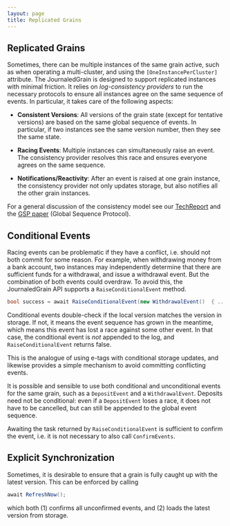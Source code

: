 ```yaml
---
layout: page
title: Replicated Grains
---
```


## Replicated Grains

Sometimes, there can be multiple instances of the same grain active, such as when operating a multi-cluster, and using the `[OneInstancePerCluster]` attribute. The JournaledGrain is designed to support replicated instances with minimal friction. It relies on *log-consistency providers* to run the necessary protocols to ensure all instances agree on the same sequence of events. In particular, it takes care of the following aspects:

* **Consistent Versions**: All versions of the grain state (except for tentative versions) are based on the same global sequence of events. In particular, if two instances see the same version number, then they see the same state.

* **Racing Events**: Multiple instances can simultaneously raise an event. The consistency provider resolves this race and ensures everyone agrees on the same sequence.

* **Notifications/Reactivity**: After an event is raised at one grain instance, the consistency provider not only updates storage, but also notifies all the other grain instances.

For a general discussion of the consistency model see our [TechReport](https://www.microsoft.com/en-us/research/publication/geo-distribution-actor-based-services/) and the [GSP paper](https://www.microsoft.com/en-us/research/publication/global-sequence-protocol-a-robust-abstraction-for-replicated-shared-state-extended-version/) (Global Sequence Protocol).

## Conditional Events

Racing events can be problematic if they have a conflict, i.e. should not both commit for some reason. For example, when withdrawing money from a bank account, two instances may independently determine that there are sufficient funds for a withdrawal, and issue a withdrawal event. But the combination of both events could overdraw. To avoid this, the JournaledGrain API supports a `RaiseConditionalEvent` method.

```csharp
bool success = await RaiseConditionalEvent(new WithdrawalEvent()  { ... });
```

Conditional events double-check if the local version matches the version in storage. If not, it means the event sequence has grown in the meantime, which means this event has lost a race against some other event. In that case, the conditional event is *not* appended to the log, and `RaiseConditionalEvent` returns false.

This is the analogue of using e-tags with conditional storage updates, and likewise provides a simple mechanism to avoid committing conflicting events.

It is possible and sensible to use both conditional and unconditional events for the same grain, such as a `DepositEvent` and a `WithdrawalEvent`. Deposits need not be conditional: even if a `DepositEvent` loses a race, it does not have to be cancelled, but can still be appended to the global event sequence.

Awaiting the task returned by `RaiseConditionalEvent` is sufficient to confirm the event, i.e. it is not necessary to also call `ConfirmEvents`.

## Explicit Synchronization

Sometimes, it is desirable to ensure that a grain is fully caught up with the latest version. This can be enforced by calling

```csharp
await RefreshNow();
```

which both (1) confirms all unconfirmed events, and (2) loads the latest version from storage.

